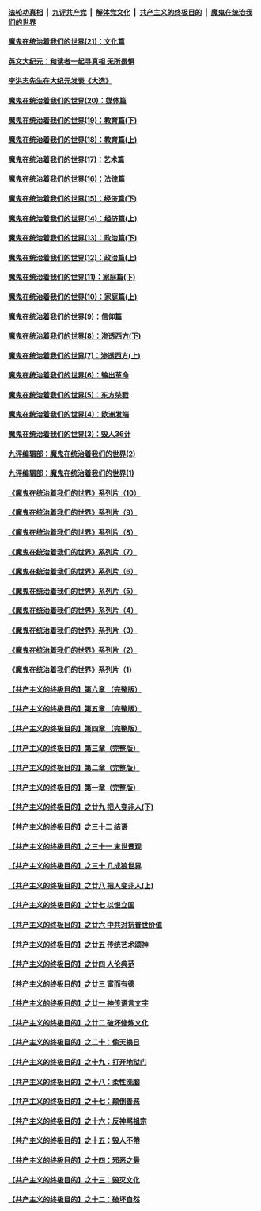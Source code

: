 ####  [法轮功真相](../../../../basic/blob/master/README.md?t=11271402) &nbsp;|&nbsp; [九评共产党](../../../../9ping.md/blob/master/README.md?t=11271402) &nbsp;|&nbsp; [解体党文化](../../../../jtdwh.md/blob/master/README.md?t=11271402)  &nbsp;|&nbsp; [共产主义的终极目的](../../../../gczydzjmd.md/blob/master/README.md?t=11271402) &nbsp;|&nbsp; [魔鬼在统治我们的世界](../../../../mgztzwmdsj.md/blob/master/README.md?t=11271402) 

#### [魔鬼在统治着我们的世界(21)：文化篇](../pages/nsc422/n10597706.md?t=11271402) 

#### [英文大纪元：和读者一起寻真相 无所畏惧](../pages/nsc422/n12542027.md?t=11271402) 

#### [李洪志先生在大纪元发表《大选》](../pages/nsc422/n12534746.md?t=11271402) 

#### [魔鬼在统治着我们的世界(20)：媒体篇](../pages/nsc422/n10586579.md?t=11271402) 

#### [魔鬼在统治着我们的世界(19)：教育篇(下)](../pages/nsc422/n10564808.md?t=11271402) 

#### [魔鬼在统治着我们的世界(18)：教育篇(上)](../pages/nsc422/n10526970.md?t=11271402) 

#### [魔鬼在统治着我们的世界(17)：艺术篇](../pages/nsc422/n10499093.md?t=11271402) 

#### [魔鬼在统治着我们的世界(16)：法律篇](../pages/nsc422/n10485969.md?t=11271402) 

#### [魔鬼在统治着我们的世界(15)：经济篇(下)](../pages/nsc422/n10469975.md?t=11271402) 

#### [魔鬼在统治着我们的世界(14)：经济篇(上)](../pages/nsc422/n10457370.md?t=11271402) 

#### [魔鬼在统治着我们的世界(13)：政治篇(下)](../pages/nsc422/n10448270.md?t=11271402) 

#### [魔鬼在统治着我们的世界(12)：政治篇(上)](../pages/nsc422/n10444576.md?t=11271402) 

#### [魔鬼在统治着我们的世界(11)：家庭篇(下)](../pages/nsc422/n10440961.md?t=11271402) 

#### [魔鬼在统治着我们的世界(10)：家庭篇(上)](../pages/nsc422/n10435448.md?t=11271402) 

#### [魔鬼在统治着我们的世界(9)：信仰篇](../pages/nsc422/n10432159.md?t=11271402) 

#### [魔鬼在统治着我们的世界(8)：渗透西方(下)](../pages/nsc422/n10429603.md?t=11271402) 

#### [魔鬼在统治着我们的世界(7)：渗透西方(上)](../pages/nsc422/n10426013.md?t=11271402) 

#### [魔鬼在统治着我们的世界(6)：输出革命](../pages/nsc422/n10421536.md?t=11271402) 

#### [魔鬼在统治着我们的世界(5)：东方杀戮](../pages/nsc422/n10417707.md?t=11271402) 

#### [魔鬼在统治着我们的世界(4)：欧洲发端](../pages/nsc422/n10414890.md?t=11271402) 

#### [魔鬼在统治着我们的世界(3)：毁人36计](../pages/nsc422/n10411583.md?t=11271402) 

#### [九评编辑部：魔鬼在统治着我们的世界(2)](../pages/nsc422/n10410036.md?t=11271402) 

#### [九评编辑部：魔鬼在统治着我们的世界(1)](../pages/nsc422/n10406825.md?t=11271402) 

#### [《魔鬼在统治着我们的世界》系列片（10）](../pages/nsc422/n12292670.md?t=11271402) 

#### [《魔鬼在统治着我们的世界》系列片（9）](../pages/nsc422/n12290859.md?t=11271402) 

#### [《魔鬼在统治着我们的世界》系列片（8）](../pages/nsc422/n12287445.md?t=11271402) 

#### [《魔鬼在统治着我们的世界》系列片（7）](../pages/nsc422/n12283425.md?t=11271402) 

#### [《魔鬼在统治着我们的世界》系列片（6）](../pages/nsc422/n12282314.md?t=11271402) 

#### [《魔鬼在统治着我们的世界》系列片（5）](../pages/nsc422/n12281419.md?t=11271402) 

#### [《魔鬼在统治着我们的世界》系列片（4）](../pages/nsc422/n12274024.md?t=11271402) 

#### [《魔鬼在统治着我们的世界》系列片（3）](../pages/nsc422/n12271322.md?t=11271402) 

#### [《魔鬼在统治着我们的世界》系列片（2）](../pages/nsc422/n12269049.md?t=11271402) 

#### [《魔鬼在统治着我们的世界》系列片（1）](../pages/nsc422/n12267575.md?t=11271402) 

#### [【共产主义的终极目的】第六章 （完整版）](../pages/nsc422/n11428913.md?t=11271402) 

#### [【共产主义的终极目的】第五章 （完整版）](../pages/nsc422/n11428912.md?t=11271402) 

#### [【共产主义的终极目的】第四章 （完整版）](../pages/nsc422/n11428907.md?t=11271402) 

#### [【共产主义的终极目的】第三章（完整版）](../pages/nsc422/n11428848.md?t=11271402) 

#### [【共产主义的终极目的】第二章（完整版）](../pages/nsc422/n11428831.md?t=11271402) 

#### [【共产主义的终极目的】第一章（完整版）](../pages/nsc422/n11417651.md?t=11271402) 

#### [【共产主义的终极目的】之廿九 把人变非人(下)](../pages/nsc422/n11344140.md?t=11271402) 

#### [【共产主义的终极目的】之三十二 结语](../pages/nsc422/n11360535.md?t=11271402) 

#### [【共产主义的终极目的】之三十一 末世景观](../pages/nsc422/n11351129.md?t=11271402) 

#### [【共产主义的终极目的】之三十 几成狼世界](../pages/nsc422/n11348280.md?t=11271402) 

#### [【共产主义的终极目的】之廿八 把人变非人(上)](../pages/nsc422/n11340492.md?t=11271402) 

#### [【共产主义的终极目的】之廿七 以恨立国](../pages/nsc422/n11336944.md?t=11271402) 

#### [【共产主义的终极目的】之廿六 中共对抗普世价值](../pages/nsc422/n11324785.md?t=11271402) 

#### [【共产主义的终极目的】之廿五 传统艺术颂神](../pages/nsc422/n11296396.md?t=11271402) 

#### [【共产主义的终极目的】之廿四 人伦典范](../pages/nsc422/n11296397.md?t=11271402) 

#### [【共产主义的终极目的】之廿三 富而有德](../pages/nsc422/n11283598.md?t=11271402) 

#### [【共产主义的终极目的】之廿一 神传语言文字](../pages/nsc422/n11263265.md?t=11271402) 

#### [【共产主义的终极目的】之廿二 破坏修炼文化](../pages/nsc422/n11245728.md?t=11271402) 

#### [【共产主义的终极目的】之二十：偷天换日](../pages/nsc422/n11238846.md?t=11271402) 

#### [【共产主义的终极目的】之十九：打开地狱门](../pages/nsc422/n11206376.md?t=11271402) 

#### [【共产主义的终极目的】之十八：柔性洗脑](../pages/nsc422/n11199994.md?t=11271402) 

#### [【共产主义的终极目的】之十七：颠倒善恶](../pages/nsc422/n11179782.md?t=11271402) 

#### [【共产主义的终极目的】之十六：反神骂祖宗](../pages/nsc422/n11166798.md?t=11271402) 

#### [【共产主义的终极目的】之十五：毁人不倦](../pages/nsc422/n11166792.md?t=11271402) 

#### [【共产主义的终极目的】之十四：邪恶之最](../pages/nsc422/n11150249.md?t=11271402) 

#### [【共产主义的终极目的】之十三：毁灭文化](../pages/nsc422/n11135227.md?t=11271402) 

#### [【共产主义的终极目的】之十二：破坏自然](../pages/nsc422/n11135214.md?t=11271402) 

